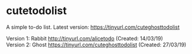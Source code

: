 # cutetodolist
A simple to-do list.  Latest version: https://tinyurl.com/cuteghosttodolist

Version 1: Rabbit http://tinyurl.com/alicetodo (Created: 14/03/19) <br>
Version 2: Ghost https://tinyurl.com/cuteghosttodolist (Created: 27/03/19)
